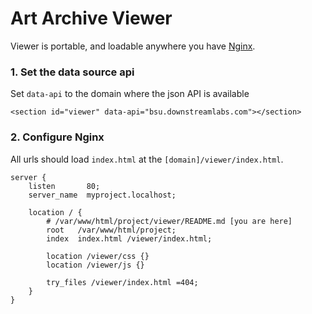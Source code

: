 # Art Archive Viewer

Viewer is portable, and loadable anywhere you have [Nginx](https://www.nginx.com/).

### 1. Set the data source api 
Set `data-api` to the domain where the json API is available
```
<section id="viewer" data-api="bsu.downstreamlabs.com"></section>
```

### 2. Configure Nginx
All urls should load `index.html` at the `[domain]/viewer/index.html`.

```
server {
    listen       80;
    server_name  myproject.localhost;

    location / {
        # /var/www/html/project/viewer/README.md [you are here]
        root   /var/www/html/project;
        index  index.html /viewer/index.html;

        location /viewer/css {}
        location /viewer/js {}

        try_files /viewer/index.html =404;
    }
}
```